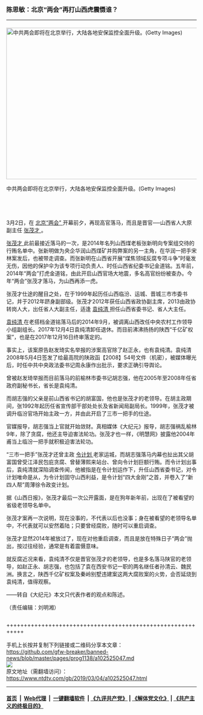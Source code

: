 ### 陈思敏：北京“两会”再打山西虎震慑谁？
------------------------

<div class="post_content">
 <div class="arttop arttop2">
  <h4 class="mtop10">
  </h4>
  <p>
   <a href="http://i.epochtimes.com/assets/uploads/2019/03/lianghui.jpg" rel="noopener" target="_blank">
    <img alt="中共两会即将在北京举行，大陆各地安保监控全面升级。(Getty Images)" class="aligncenter wp-post-image" height="400" src="http://i.epochtimes.com/assets/uploads/2019/03/lianghui.jpg" width="600"/>
   </a>
  </p>
  <div class="red16 caption">
   <p>
    中共两会即将在北京举行，大陆各地安保监控全面升级。(Getty Images)
   </p>
  </div>
 </div>
 <div class="column" id="artbody">
  <header role="heading">
   <div class="large-12 medium-12 small-12 columns articleBodyTopBar" id="topbar">
   </div>
  </header>
  <p>
   3月2日，在
   <a href="https://www.ntdtv.com/gb/北京“两会”.htm">
    北京“两会”
   </a>
   开幕前夕，再现高官落马，而且是晋官──山西省人大原副主任
   <a href="https://www.ntdtv.com/gb/张茂才.htm">
    张茂才
   </a>
   。
  </p>
  <div class="adshow300" id="inarticle_ad300">
   <div data-cb-ad-id="inside-content-300" data-google-query-id="CNaSv_nn6OACFX0BrQYdIIMCJQ" id="div-gpt-ad-1399580982834-0">
    <div id="google_ads_iframe_/5965368/DJYcn_news_article_below_header_F4_336x250_0__container__">
    </div>
   </div>
  </div>
  <p>
   <a href="https://www.ntdtv.com/gb/张茂才.htm">
    张茂才
   </a>
   此前最接近落马的一次，是2014年名列山西煤老板张新明向专案组交待的行贿名单中。张新明做为央企华润山西煤矿并购弊案的另一主角，在华润一把手宋林案发后，也被带走调查。而张新明在山西省开展“煤焦领域反腐专项斗争”时毫发无伤，因他的保护伞为该专项行动负责人、时任山西省纪委书记金道铭。五年前，2014年“两会”打虎金道铭，由此开启山西官场大地震，多名高官纷纷被查办。今年“两会”张茂才落马，为山西再添一虎。
  </p>
  <p>
   张茂才仕途的醒目之处，在于1999年起历任山西临汾、运城、晋城三市市委书记，并于2012年跻身副部级。张茂才2012年获任山西省政协副主席，2013由政协转岗人大，出任省人大副主任，适逢
   <a href="https://www.ntdtv.com/gb/袁纯清.htm">
    袁纯清
   </a>
   担任山西省委书记、省人大主任。
  </p>
  <p>
   <a href="https://www.ntdtv.com/gb/袁纯清.htm">
    袁纯清
   </a>
   在老搭档金道铭落马后的2014年9月，被调离山西改任中央农村工作领导小组副组长。2017年12月4日袁纯清卸任退休。而目前沸沸扬扬的陕西“千亿矿权案”，也是在2017年12月16日终审落定的。
  </p>
  <p>
   事实上，该案原告赵发琦实名举报的涉案高官除了赵正永，也有袁纯清。袁纯清2008年5月4日签发了给最高院的陕政函【2008】54号文件（机密），被媒体曝光后，时任中共中央政法委书记周永康作出批示，要求正确引导舆论。
  </p>
  <p>
   曾被赵发琦举报而目前落马的前榆林市委书记胡志强，他在2005年至2008年任省政府副秘书长，省长是袁纯清。
  </p>
  <p>
   而胡志强的父亲是前山西省书记的胡富国，他也是张茂才的老领导。在胡主政期间，张1992年起历任省宣传部干部处处长及省新闻局副局长。1999年，张茂才被调升临汾官场开始主政一方，并由此开启了三市一把手的仕途。
  </p>
  <p>
   官媒报导，胡志强当上官就开始敛财。真相媒体《大纪元》报导，胡志强祸乱榆林9年，除了贪腐，他还主导迫害法轮功。张茂才也一样，《明慧网》披露他2004年甫当上临汾一把手就积极迫害法轮功。
  </p>
  <p>
   “三市一把手”张茂才还曾主政
   <a href="https://www.ntdtv.com/gb/令计划.htm">
    令计划
   </a>
   老家运城，而胡志强落马内幕也扯出其父胡富国曾受江泽民包庇贪腐、曾替薄熙来站台、曾向令计划巨额行贿。而令计划出事后，袁纯清就深陷调查传闻，他被指是在令计划运作下，升任山西省委书记，对令计划唯命是从，为令计划固守山西利益，是令计划“四大金刚”之首，并卷入了“新四人帮”周薄徐令政变计划。
  </p>
  <p>
   据《山西日报》，张茂才最后一次公开露面，是在狗年新年前，出现在了被看望的省级老领导名单中。
  </p>
  <p>
   张茂才案再一次说明，现在没事的，不代表以后也没事；身在被看望的老领导名单中，不代表就可以安然着陆；只要曾经腐败，随时可以重启调查。
  </p>
  <p>
   张茂才显然2014年被放过了，现在对他重启调查，而且是放在特殊日子“两会”抛出，按过往经验，通常是有着震慑意味。
  </p>
  <p>
   就反腐近况来看，袁纯清不仅是晋官张茂才的老领导，也是多名落马陕官的老领导，如赵正永、胡志强，也包括了袁在西安书记一职的两名继任者孙清云、魏民洲。换言之，陕西千亿矿权案及秦岭别墅违建案这两大腐败案的火势，会否延烧到袁纯清，值得观察。
  </p>
  <p>
   ——转自《大纪元》本文只代表作者的观点和陈述。
  </p>
  <p>
   （责任编辑：刘明湘）
  </p>
 </div>
 <div class="single_ad">
 </div>
</div>

+++++++++++++++++++++++++++++++++++++++++++++++++++++++++++<br/><br/>
手机上长按并复制下列链接或二维码分享本文章：<br/>
https://github.com/gfw-breaker/banned-news/blob/master/pages/prog1138/a102525047.md <br/>
<a href='https://github.com/gfw-breaker/banned-news/blob/master/pages/prog1138/a102525047.md'><img src='https://github.com/gfw-breaker/banned-news/blob/master/pages/prog1138/a102525047.md.png'/></a> <br/>
原文地址（需翻墙访问）：https://www.ntdtv.com/gb/2019/03/04/a102525047.html


------------------------
#### [首页](https://github.com/gfw-breaker/banned-news/blob/master/README.md) &nbsp;|&nbsp; [Web代理](https://github.com/labour-camp/helloworld) &nbsp;|&nbsp; [一键翻墙软件](https://github.com/gfw-breaker/nogfw/blob/master/README.md) &nbsp;| [《九评共产党》](https://github.com/gfw-breaker/9ping.md/blob/master/README.md#九评之一评共产党是什么) | [《解体党文化》](https://github.com/gfw-breaker/jtdwh.md/blob/master/README.md) | [《共产主义的终极目的》](https://github.com/gfw-breaker/gczydzjmd.md/blob/master/README.md)

